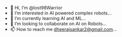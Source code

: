 - 👋 Hi, I’m @lost98Warrior
- 👀 I’m interested in AI powered complex robots...
- 🌱 I’m currently learning AI and ML...
- 💞️ I’m looking to collaborate on AI on Robots...
- 📫 How to reach me dheerajsankar2@gmail.com...

<!---
lost98Warrior/lost98Warrior is a ✨ special ✨ repository because its `README.md` (this file) appears on your GitHub profile.
You can click the Preview link to take a look at your changes.
--->
